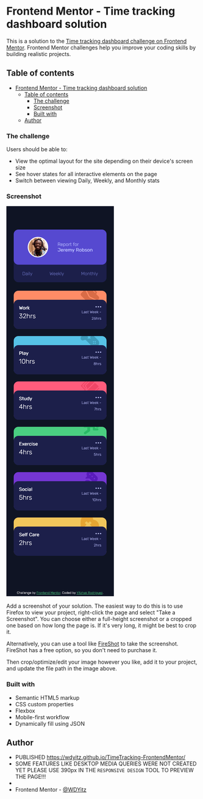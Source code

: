 # Frontend Mentor - Time tracking dashboard solution

This is a solution to the [Time tracking dashboard challenge on Frontend Mentor](https://www.frontendmentor.io/challenges/time-tracking-dashboard-UIQ7167Jw). Frontend Mentor challenges help you improve your coding skills by building realistic projects. 

## Table of contents

- [Frontend Mentor - Time tracking dashboard solution](#frontend-mentor---time-tracking-dashboard-solution)
  - [Table of contents](#table-of-contents)
    - [The challenge](#the-challenge)
    - [Screenshot](#screenshot)
    - [Built with](#built-with)
  - [Author](#author)


### The challenge

Users should be able to:

- View the optimal layout for the site depending on their device's screen size
- See hover states for all interactive elements on the page
- Switch between viewing Daily, Weekly, and Monthly stats

### Screenshot

![](/images/Mobile-layout.png)

Add a screenshot of your solution. The easiest way to do this is to use Firefox to view your project, right-click the page and select "Take a Screenshot". You can choose either a full-height screenshot or a cropped one based on how long the page is. If it's very long, it might be best to crop it.

Alternatively, you can use a tool like [FireShot](https://getfireshot.com/) to take the screenshot. FireShot has a free option, so you don't need to purchase it. 

Then crop/optimize/edit your image however you like, add it to your project, and update the file path in the image above.



### Built with

- Semantic HTML5 markup
- CSS custom properties
- Flexbox
- Mobile-first workflow
- Dynamically fill using JSON

## Author


- PUBLISHED https://wdyitz.github.io/TimeTracking-FrontendMentor/
-  SOME FEATURES LIKE DESKTOP MEDIA QUERIES WERE NOT CREATED YET PLEASE USE 390px IN THE `RESPONSIVE DESIGN` TOOL TO PREVIEW THE PAGE!!!
-  
- Frontend Mentor - [@WDYitz](https://www.frontendmentor.io/profile/yourusername/WDYitz)


